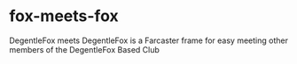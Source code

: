 # fox-meets-fox
DegentleFox meets DegentleFox is a Farcaster frame for easy meeting other members of the DegentleFox Based Club
